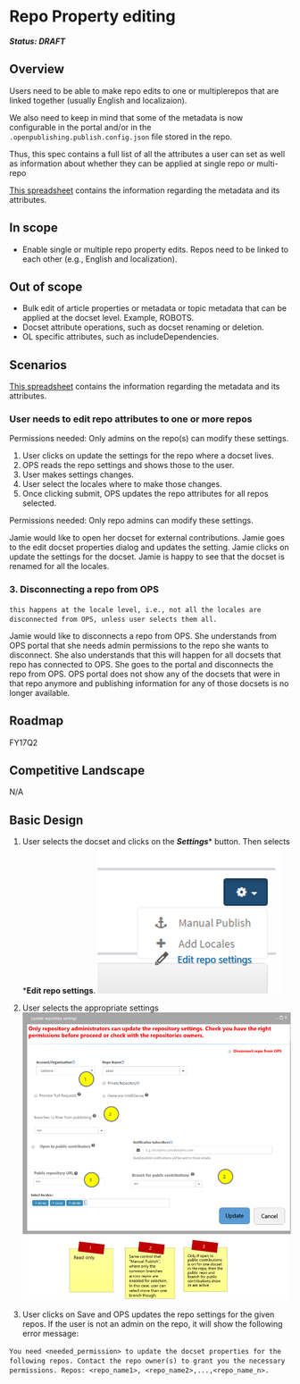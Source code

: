 # Repo Property editing

***Status: DRAFT***

## Overview
Users need to be able to make repo edits to one or multiplerepos that are linked together (usually English and localizaion).  

We also need to keep in mind that some of the metadata is now configurable in the portal and/or in the `.openpublishing.publish.config.json` file stored in the repo. 

Thus, this spec contains a full list of all the attributes a user can set as well as information about whether they can be applied at single repo or multi-repo 

[This spreadsheet](https://microsoft.sharepoint.com/teams/Visual_Studio_China/MSDN/Shared%20Documents/Open%20Publishing/OPS_Metadata_DocsetEditing.xlsx?web=1) contains the information regarding the metadata and its attributes. 

## In scope
* Enable single or multiple repo property edits. Repos need to be linked to each other (e.g., English and localization).

## Out of scope
* Bulk edit of article properties or metadata or topic metadata that can be applied at the docset level. Example, ROBOTS.
* Docset attribute operations, such as docset renaming or deletion.
* OL specific attributes, such as includeDependencies.

## Scenarios
[This spreadsheet](https://microsoft.sharepoint.com/teams/Visual_Studio_China/MSDN/Shared%20Documents/Open%20Publishing/OPS_Metadata_DocsetEditing.xlsx?web=1) contains the information regarding the metadata and its attributes. 

### User needs to edit repo attributes to one or more repos
Permissions needed: Only admins on the repo(s) can modify these settings. 

1. User clicks on update the settings for the repo where a docset lives.
2. OPS reads the repo settings and shows those to the user.
3. User makes settings changes.
4. User select the locales where to make those changes.
4. Once clicking submit, OPS updates the repo attributes for all repos selected. 

Permissions needed: Only repo admins can modify these settings.

Jamie would like to open her docset for external contributions. Jamie goes to the edit docset properties dialog and updates the setting. Jamie clicks on update the settings for the docset. Jamie is happy to see that the docset is renamed for all the locales.

### 3. Disconnecting a repo from OPS
`this happens at the locale level, i.e., not all the locales are disconnected from OPS, unless user selects them all.` 

Jamie would like to disconnects a repo from OPS. She understands from OPS portal that she needs admin permissions to the repo she wants to disconnect. She also understands that this will happen for all docsets that repo has connected to OPS. She goes to the portal and disconnects the repo from OPS. OPS portal does not show any of the docsets that were in that repo anymore and publishing information for any of those docsets is no longer available.

## Roadmap
FY17Q2

## Competitive Landscape
N/A

## Basic Design
1. User selects the docset and clicks on the ***Settings**** button.  Then selects ***Edit repo settings**.
![Portal_EditRepoPropertiesDropdown](../images/specimages/Portal/Portal_EditRepoPropertiesDropdown.png)

2. User selects the appropriate settings
![Portal_EditDocsetPropertiesDialog](../images/specimages/Portal/Portal_EditRepoPropertiesDialog.png)

3. User clicks on Save and OPS updates the repo settings for the given repos. If the user is not an admin on the repo, it will show the following error message:

`You need <needed_permission> to update the docset properties for the following repos. Contact the repo owner(s) to grant you the necessary permissions. Repos: <repo_name1>, <repo_name2>,...,<repo_name_n>.` 
